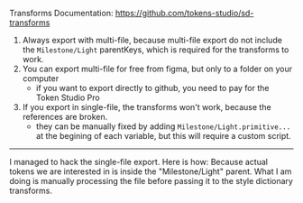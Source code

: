 Transforms Documentation: https://github.com/tokens-studio/sd-transforms

1. Always export with multi-file, because multi-file export do not include the `Milestone/Light` parentKeys, which is required for the transforms to work.
2. You can export multi-file for free from figma, but only to a folder on your computer
   - if you want to export directly to github, you need to pay for the Token Studio Pro
3. If you export in single-file, the transforms won't work, because the references are broken.
    - they can be manually fixed by adding `Milestone/Light.primitive...` at the begining of each variable, but this will require a custom script.



-----

I managed to hack the single-file export. Here is how:
Because actual tokens we are interested in is inside the "Milestone/Light" parent. What I am doing is manually processing the file before passing it to the style dictionary transforms.
